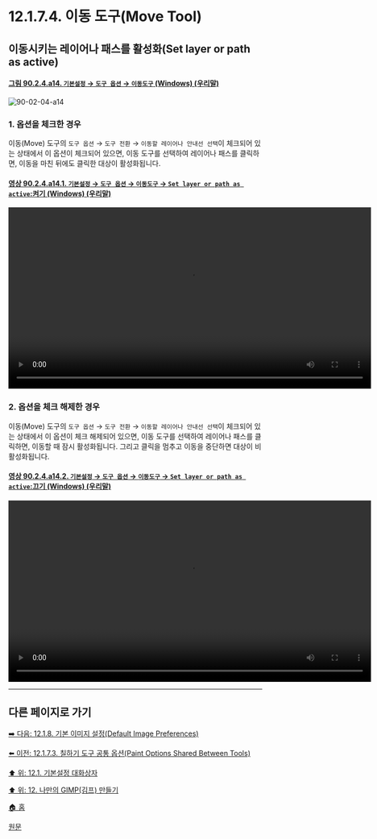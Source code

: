 # 12.1.7.4. 이동 도구(Move Tool)

## 이동시키는 레이어나 패스를 활성화(Set layer or path as active)

<a id="90-02-04-a14"></a>

#### [그림 90.2.4.a14. `기본설정` → `도구 옵션` → `이동도구` (Windows) (우리말)](./90-02-04-tool-options.md#90-02-04-a14)
![90-02-04-a14](https://github.com/wonder13662/gimp/assets/15767104/cdcd2ee2-5961-4e15-803b-d2b34b7a3572)

### 1. 옵션을 체크한 경우
이동(Move) 도구의 `도구 옵션` → `도구 전환` → `이동할 레이어나 안내선 선택`이 체크되어 있는 상태에서 이 옵션이 체크되어 있으면, 이동 도구를 선택하여 레이어나 패스를 클릭하면, 이동을 마친 뒤에도 클릭한 대상이 활성화됩니다.

<a id="90-02-04-a14-01"></a>

#### [영상 90.2.4.a14.1. `기본설정` → `도구 옵션` → `이동도구` → `Set layer or path as active`:켜기 (Windows) (우리말)](./90-02-04-tool-options.md#90-02-04-a14-01)
<video controls="controls" width="720" src="https://github.com/wonder13662/gimp/assets/15767104/d6868177-2196-4cdd-8b84-45983b56754a"></video>

### 2. 옵션을 체크 해제한 경우
이동(Move) 도구의 `도구 옵션` → `도구 전환` → `이동할 레이어나 안내선 선택`이 체크되어 있는 상태에서 이 옵션이 체크 해제되어 있으면, 이동 도구를 선택하여 레이어나 패스를 클릭하면, 이동할 때 잠시 활성화됩니다. 그리고 클릭을 멈추고 이동을 중단하면 대상이 비활성화됩니다.

<a id="90-02-04-a14-02"></a>

#### [영상 90.2.4.a14.2. `기본설정` → `도구 옵션` → `이동도구` → `Set layer or path as active`:끄기 (Windows) (우리말)](./90-02-04-tool-options.md#90-02-04-a14-02)
<video controls="controls" width="720" src="https://github.com/wonder13662/gimp/assets/15767104/6e5afecc-410e-4b18-b94d-c2ca8ba9acbc"></video>

***

## 다른 페이지로 가기

[➡️ 다음: 12.1.8. 기본 이미지 설정(Default Image Preferences)](./12-01-08-default-image-preferences.md)

[⬅️ 이전: 12.1.7.3. 칠하기 도구 공통 옵션(Paint Options Shared Between Tools)](./12-01-07-03-paint_options_shared_between_tools.md)

[⬆️ 위: 12.1. 기본설정 대화상자](./12-01-00-preference-dialog.md)

[⬆️ 위: 12. 나만의 GIMP(김프) 만들기](./12-00-enrich-my-gimp.md)

[🏠 홈](./00-home.md)

[원문](https://docs.gimp.org/2.10/ko/gimp-pimping.html#idm8260)
